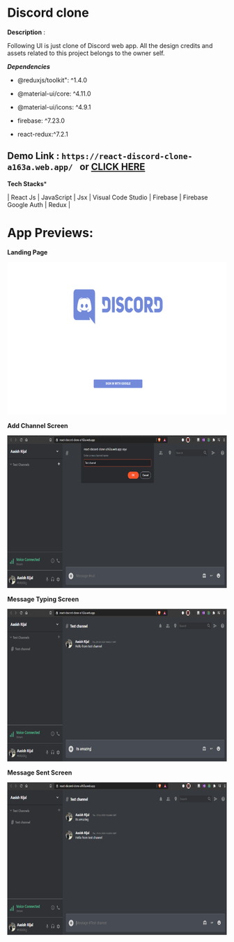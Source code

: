 
# Discord clone

  

  

**Description** :

  

Following UI is just clone of Discord web app. All the design credits and assets related to this project belongs to the owner self.

  

***Dependencies***

  

- @reduxjs/toolkit":  ^1.4.0

- @material-ui/core: ^4.11.0

- @material-ui/icons: ^4.9.1
- firebase: ^7.23.0
- react-redux:^7.2.1

  

  

## Demo Link : ` https://react-discord-clone-a163a.web.app/  ` or <a  href="https://react-discord-clone-a163a.web.app/">CLICK HERE</a>

  

**Tech Stacks***

| React Js | JavaScript | Jsx | Visual Code Studio | Firebase | Firebase Google Auth | Redux | 

# App Previews:

**Landing Page**


<img src="src/assets/1.png" alt="login page" height="350" />

**Add Channel Screen**


<img src="src/assets/2.png" alt="app detail screen" height="350" />

**Message Typing Screen**


<img src="src/assets/3.png" alt="app detail screen" height="350" />

**Message Sent Screen**


<img src="src/assets/4.png" alt="app detail screen" height="350" />